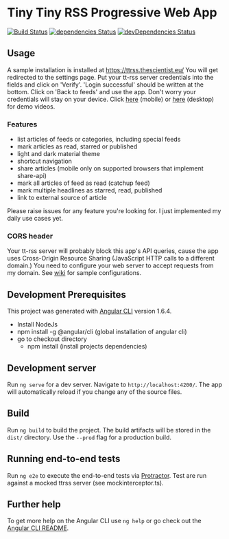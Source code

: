 # Tiny Tiny RSS Progressive Web App

[![Build Status](https://ci.thescientist.eu/job/ttrss/job/master/badge/icon)](https://ci.thescientist.eu/job/ttrss/job/master/)
[![dependencies Status](https://david-dm.org/thescientist/ttrss-pwa/status.svg)](https://david-dm.org/thescientist/ttrss-pwa)
[![devDependencies Status](https://david-dm.org/thescientist/ttrss-pwa/dev-status.svg)](https://david-dm.org/thescientist/ttrss-pwa?type=dev)

## Usage
A sample installation is installed at https://ttrss.thescientist.eu/
You will get redirected to the settings page. Put your tt-rss server credentials into the fields and click on 'Verify'. 'Login successful' should be written at the bottom. Click on 'Back to feeds' and use the app.
Don't worry your credentials will stay on your device.
Click [here](https://thescientist.eu/owncloud/s/HZ4A6qawiS8yzcg/download) (mobile) or [here](https://thescientist.eu/owncloud/s/WbBf8ELdXwyixCc/download) (desktop) for demo videos.

### Features
- list articles of feeds or categories, including special feeds
- mark articles as read, starred or published
- light and dark material theme
- shortcut navigation
- share articles (mobile only on supported browsers that implement share-api)
- mark all articles of feed as read (catchup feed)
- mark multiple headlines as starred, read, published
- link to external source of article

Please raise issues for any feature you're looking for. I just implemented my daily use cases yet.

### CORS header
Your tt-rss server will probably block this app's API queries, cause the app uses Cross-Origin Resource Sharing (JavaScript HTTP calls to a different domain.)
You need to configure your web server to accept requests from my domain.
See [wiki](https://github.com/TheScientist/ttrss-pwa/wiki/Administration) for sample configurations.

## Development Prerequisites
This project was generated with [Angular CLI](https://github.com/angular/angular-cli) version 1.6.4.
- Install NodeJs
- npm install -g @angular/cli (global installation of angular cli)
- go to checkout directory
  - npm install  (install projects dependencies)

## Development server

Run `ng serve` for a dev server. Navigate to `http://localhost:4200/`. The app will automatically reload if you change any of the source files.

## Build

Run `ng build` to build the project. The build artifacts will be stored in the `dist/` directory. Use the `--prod` flag for a production build.

## Running end-to-end tests

Run `ng e2e` to execute the end-to-end tests via [Protractor](http://www.protractortest.org/).
Test are run against a mocked ttrss server (see mockinterceptor.ts).

## Further help

To get more help on the Angular CLI use `ng help` or go check out the [Angular CLI README](https://github.com/angular/angular-cli/blob/master/README.md).
